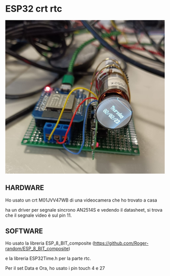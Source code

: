 # ESP32 crt rtc

![esp32_crt_date](https://github.com/Dade3e/esp32_crt_rtc/blob/main/img/crt_date.jpeg)

## HARDWARE
Ho usato un crt M01JVV47WB di una videocamera che ho trovato a casa

ha un driver per segnale sincrono AN2514S e vedendo il datasheet, si trova che il segnale video è sul pin 11.

## SOFTWARE

Ho usato la libreria ESP_8_BIT_composite (https://github.com/Roger-random/ESP_8_BIT_composite)

e la libreria ESP32Time.h per la parte rtc.

Per il set Data e Ora, ho usato i pin touch 4 e 27 



